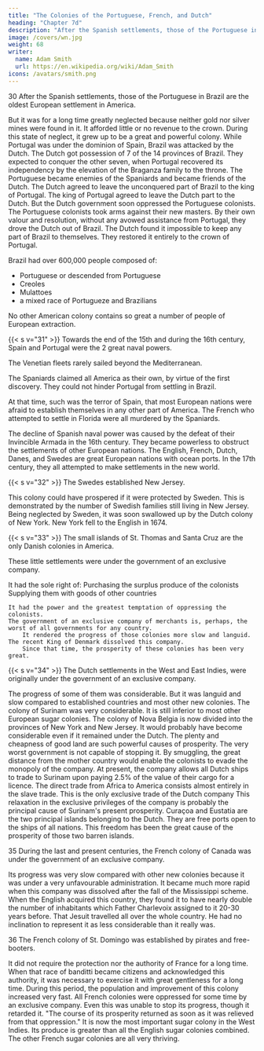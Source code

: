 ```yaml
---
title: "The Colonies of the Portuguese, French, and Dutch"
heading: "Chapter 7d"
description: "After the Spanish settlements, those of the Portuguese in Brazil are the oldest European settlement in America"
image: /covers/wn.jpg
weight: 68
writer:
  name: Adam Smith
  url: https://en.wikipedia.org/wiki/Adam_Smith
icons: /avatars/smith.png
---
```




30 After the Spanish settlements, those of the Portuguese in Brazil are the oldest European settlement in America.

But it was for a long time greatly neglected because neither gold nor silver mines were found in it.
    It afforded little or no revenue to the crown.
During this state of neglect, it grew up to be a great and powerful colony.
While Portugal was under the dominion of Spain, Brazil was attacked by the Dutch.
    The Dutch got possession of 7 of the 14 provinces of Brazil.
    They expected to conquer the other seven, when Portugal recovered its independency by the elevation of the Braganza family to the throne.
    The Portuguese became enemies of the Spaniards and became friends of the Dutch.
    The Dutch agreed to leave the unconquered part of Brazil to the king of Portugal.
    The king of Portugal agreed to leave the Dutch part to the Dutch.
    But the Dutch government soon oppressed the Portuguese colonists.
    The Portuguese colonists took arms against their new masters.
    By their own valour and resolution, without any avowed assistance from Portugal, they drove the Dutch out of Brazil.
    The Dutch found it impossible to keep any part of Brazil to themselves.
        They restored it entirely to the crown of Portugal.

Brazil had over 600,000 people composed of:
- Portuguese or descended from Portuguese
- Creoles
- Mulattoes
- a mixed race of Portugueze and Brazilians

No other American colony contains so great a number of people of European extraction.


{{< s v="31" >}} Towards the end of the 15th and during the 16th century, Spain and Portugal were the 2 great naval powers.

The Venetian fleets rarely sailed beyond the Mediterranean.

The Spaniards claimed all America as their own, by virtue of the first discovery.
    They could not hinder Portugal from settling in Brazil.

At that time, such was the terror of Spain, that most European nations were afraid to establish themselves in any other part of America.
    The French who attempted to settle in Florida were all murdered by the Spaniards.

The decline of Spanish naval power was caused by the defeat of their Invincible Armada in the 16th century.
    They became powerless to obstruct the settlements of other European nations.
The English, French, Dutch, Danes, and Swedes are great European nations with ocean ports.
    In the 17th century, they all attempted to make settlements in the new world.


{{< s v="32" >}} The Swedes established New Jersey.

This colony could have prospered if it were protected by Sweden.
    This is demonstrated by the number of Swedish families still living in New Jersey.
Being neglected by Sweden, it was soon swallowed up by the Dutch colony of New York.
    New York fell to the English in 1674.


{{< s v="33" >}} The small islands of St. Thomas and Santa Cruz are the only Danish colonies in America.

These little settlements were under the government of an exclusive company.
    
It had the sole right of:
        Purchasing the surplus produce of the colonists
        Supplying them with goods of other countries

    It had the power and the greatest temptation of oppressing the colonists.
    The government of an exclusive company of merchants is, perhaps, the worst of all governments for any country.
        It rendered the progress of those colonies more slow and languid.
    The recent King of Denmark dissolved this company.
        Since that time, the prosperity of these colonies has been very great.


{{< s v="34" >}} The Dutch settlements in the West and East Indies, were originally under the government of an exclusive company.

The progress of some of them was considerable.
    But it was languid and slow compared to established countries and most other new colonies.
The colony of Surinam was very considerable.
    It is still inferior to most other European sugar colonies.
The colony of Nova Belgia is now divided into the provinces of New York and New Jersey.
    It would probably have become considerable even if it remained under the Dutch.
The plenty and cheapness of good land are such powerful causes of prosperity.
    The very worst government is not capable of stopping it.
By smuggling, the great distance from the mother country would enable the colonists to evade the monopoly of the company.
At present, the company allows all Dutch ships to trade to Surinam upon paying 2.5% of the value of their cargo for a licence.
The direct trade from Africa to America consists almost entirely in the slave trade.
    This is the only exclusive trade of the Dutch company
This relaxation in the exclusive privileges of the company is probably the principal cause of Surinam's present prosperity.
Curaçoa and Eustatia are the two principal islands belonging to the Dutch.
    They are free ports open to the ships of all nations.
    This freedom has been the great cause of the prosperity of those two barren islands.

35 During the last and present centuries, the French colony of Canada was under the government of an exclusive company.

Its progress was very slow compared with other new colonies because it was under a very unfavourable administration.
It became much more rapid when this company was dissolved after the fall of the Mississippi scheme.
When the English acquired this country, they found it to have nearly double the number of inhabitants which Father Charlevoix assigned to it 20-30 years before.
    That Jesuit travelled all over the whole country.
    He had no inclination to represent it as less considerable than it really was.

36 The French colony of St. Domingo was established by pirates and free-booters.

It did not require the protection nor the authority of France for a long time.
When that race of banditti became citizens and acknowledged this authority, it was necessary to exercise it with great gentleness for a long time.
    During this period, the population and improvement of this colony increased very fast.
All French colonies were oppressed for some time by an exclusive company.
    Even this was unable to stop its progress, though it retarded it.
    "The course of its prosperity returned as soon as it was relieved from that oppression."
It is now the most important sugar colony in the West Indies.
    Its produce is greater than all the English sugar colonies combined.
The other French sugar colonies are all very thriving.

